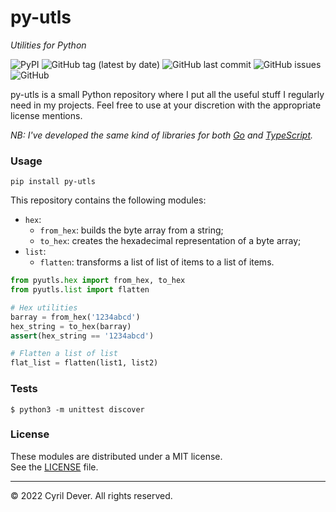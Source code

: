 # py-utls
_Utilities for Python_

![PyPI](https://img.shields.io/pypi/v/py-utls)
![GitHub tag (latest by date)](https://img.shields.io/github/v/tag/cyrildever/py-utls)
![GitHub last commit](https://img.shields.io/github/last-commit/cyrildever/py-utls)
![GitHub issues](https://img.shields.io/github/issues/cyrildever/py-utls)
![GitHub](https://img.shields.io/github/license/cyrildever/py-utls)

py-utls is a small Python repository where I put all the useful stuff I regularly need in my projects.
Feel free to use at your discretion with the appropriate license mentions.

_NB: I've developed the same kind of libraries for both [Go](https://github.com/cyrildever/go-utls) and [TypeScript](https://www.npmjs.com/package/ts-utls)._

### Usage

```console
pip install py-utls
```

This repository contains the following modules:
* `hex`:
  - `from_hex`: builds the byte array from a string;
  - `to_hex`: creates the hexadecimal representation of a byte array;
* `list`:
  - `flatten`: transforms a list of list of items to a list of items.


```python
from pyutls.hex import from_hex, to_hex
from pyutls.list import flatten

# Hex utilities
barray = from_hex('1234abcd')
hex_string = to_hex(barray)
assert(hex_string == '1234abcd')

# Flatten a list of list
flat_list = flatten(list1, list2)
```


### Tests

```console
$ python3 -m unittest discover
```


### License

These modules are distributed under a MIT license. \
See the [LICENSE](LICENSE) file.


<hr />
&copy; 2022 Cyril Dever. All rights reserved.